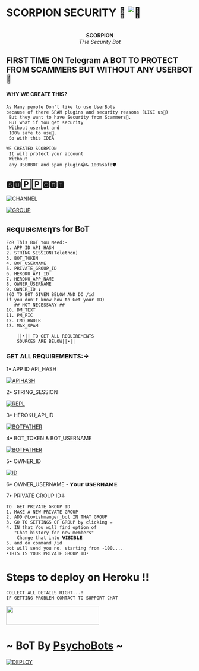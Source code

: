 # SCORPION SECURITY 🦂 ![🦂](https://telegra.ph/file/23d3d0fa117ce727e25d8.jpg)
<p align="center"
</a>
   <br>
   <b>SCORPION</b><br>
   <i>THe Security Bot</i>
</p>

## FIRST TIME ON Telegram A BOT TO PROTECT FROM SCAMMERS BUT WITHOUT ANY USERBOT🤩
#### WHY WE CREATE THIS? 
```
As Many people Don't like to use UserBots 
because of there SPAM plugins and security reasons (LIKE us🚶)
 But they want to have Security from Scammers🚷.
 BuT what if You get security
 Without userbot and
 100% safe to use🤤.
 So with this IDEA

WE CREATED SCORPION
 It will protect your account 
 Without 
 any USERBOT and spam plugin😂& 100%safe🛡️
```
## 🆂🆄🄿🄿🅾🆁🆃

</p><p align="left"><a href="https://t.me/Psycho_Bots"> <img src="https://img.shields.io/badge/telegram-CHANNEL-yellow?style=for-the-badge&logo=telegram" alt="CHANNEL" /></a> 

</p><p align="left"><a href="https://t.me/PsychoBots_chat"> <img src="https://img.shields.io/badge/telegram-CHAT_GROUP-green?style=for-the-badge&logo=telegram" alt="GROUP" /></a> 

## яєqυıяємєηтs for BoT
```
FoR This BoT You Need:-
1. APP_ID API_HASH
2. STRING SESSION(Telethon)
3. BOT_TOKEN 
4. BOT_USERNAME
5. PRIVATE_GROUP_ID
6. HEROKU_API_ID
7. HEROKU_APP_NAME
8. OWNER_USERNAME 
9. OWNER_ID ↓
(GO TO BOT GIVEN BELOW AND DO /id
if you don't know how to Get your ID)
   ## NOT NECESSARY ##
10. DM_TEXT
11. PM_PIC
12. CMD_HNDLR
13. MAX_SPAM

    ||•|| TO GET ALL REQUIREMENTS 
    SOURCES ARE BELOW||•||
```
### GET ALL REQUIREMENTS:->
1• APP ID API_HASH
</p><p align="left"><a href="https://my.telegram.org"> <img src="https://img.shields.io/badge/telegram-APP_ID API_HASH-blue?style=for-the-badge&logo=telegram" alt="APIHASH" /></a> 

2• STRING_SESSION
</p><p align="left"><a href="https://replit.com/@loverboyXD/SESSIONSTRING-GEN"> <img src="https://img.shields.io/badge/Online-STRING_SESSION-red?style=for-the-badge&logo=telegram" alt="REPL" /></a> 

3• HEROKU_API_ID 
</p><p align="left"><a href="https://dashboard.heroku.com/account"> <img src="https://img.shields.io/badge/heroku-API_KEY-purple?style=for-the-badge&logo=telegram" alt="BOTFATHER" /></a> 

4• BOT_TOKEN & BOT_USERNAME 
</p><p align="left"><a href="https://t.me/BotFather"> <img src="https://img.shields.io/badge/telegram-BOT_FATHER-green?style=for-the-badge&logo=telegram" alt="BOTFATHER" /></a> 

5• OWNER_ID 
</p><p align="left"><a href="https://t.me/Lovishmanger_bot"> <img src="https://img.shields.io/badge/telegram-BOT_FOR_ID-yellow?style=for-the-badge&logo=telegram" alt="ID" /></a> 

6• OWNER_USERNAME - 𝗬𝗼𝘂𝗿 𝗨𝗦𝗘𝗥𝗡𝗔𝗠𝗘

7• PRIVATE GROUP ID↓
```
TO  GET PRIVATE_GROUP_ID
1. MAKE A NEW PRIVATE GROUP
2. ADD @Lovishmanger_bot IN THAT GROUP
3. GO TO SETTINGS OF GROUP by clicking ✏️
4. IN that You will find option of 
   "Chat history for new members"
    Change that into 𝗩𝗜𝗦𝗜𝗕𝗟𝗘
5. and do command /id 
bot will send you no. starting from -100....
•THIS IS YOUR PRIVATE GROUP ID•
```
#  <summary>Steps to deploy on Heroku !! </summary>

```
COLLECT ALL DETAILS RIGHT...!
IF GETTING PROBLEM CONTACT TO SUPPORT CHAT
```
  <p align="left"><a href="https://heroku.com/deploy?template=https://github.com/PsychoBots/ScorpionSecurity.git"> <img src="https://img.shields.io/badge/Deploy%20to%20Heroku%20-black?style=for-the-badge&logo=heroku" width="250" height="50.50"/></a></p>

# ~ BoT By [PsychoBots](https://t.me/Psycho_Bots) ~

[![DEPLOY](https://www.herokucdn.com/deploy/button.svg)](https://heroku.com/deploy?template=https://github.com/PsychoBots/ScorpionSecurity)
